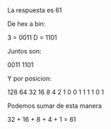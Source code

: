La respuesta es 61

De hex a bin:

3 = 0011
D = 1101

Juntos son:

0011 1101

Y por posicion:

128 64 32 16 8 4 2 1
0    0  1  1 1 1 0 1

Podemos sumar de esta manera

32 + 16 + 8 + 4 + 1 = 61

